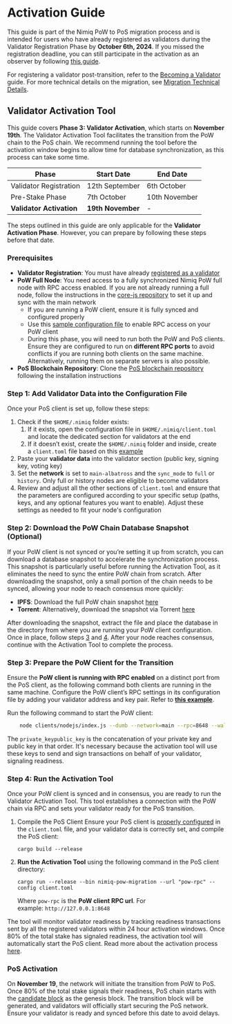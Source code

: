 # Activation Guide

This guide is part of the Nimiq PoW to PoS migration process and is intended for users who have already registered as validators during the Validator Registration Phase by **October 6th, 2024**. If you missed the registration deadline, you can still participate in the activation as an observer by following [this guide](node-operators).

For registering a validator post-transition, refer to the [Becoming a Validator](/build/set-up-your-own-node/becoming-a-validator.md) guide. For more technical details on the migration, see [Migration Technical Details](migration-technical-details).

## Validator Activation Tool

This guide covers **Phase 3: Validator Activation**, which starts on **November 19th**. The Validator Activation Tool facilitates the transition from the PoW chain to the PoS chain. We recommend running the tool before the activation window begins to allow time for database synchronization, as this process can take some time.

| **Phase** | **Start Date** | **End Date** |
| --- | --- | --- |
| Validator Registration | 12th September | 6th October |
| Pre-Stake Phase | 7th October | 10th November |
| **Validator Activation** | **19th November** | - |

The steps outlined in this guide are only applicable for the **Validator Activation Phase**. However, you can prepare by following these steps before that date.

### Prerequisites
- **Validator Registration**: You must have already [registered as a validator](validator-registration)
- **PoW Full Node**: You need access to a fully synchronized Nimiq PoW full node with RPC access enabled. If you are not already running a full node, follow the instructions in the [core-js repository](https://github.com/nimiq/core-js) to set it up and sync with the main network
    - If you are running a PoW client, ensure it is fully synced and configured properly
    - Use this [sample configuration file](https://github.com/nimiq/core-js/blob/master/clients/nodejs/sample.conf) to enable RPC access on your PoW client
    - During this phase, you will need to run both the PoW and PoS clients. Ensure they are configured to run on **different RPC ports** to avoid conflicts if you are running both clients on the same machine. Alternatively, running them on separate servers is also possible.
- **PoS Blockchain Repository**: Clone the [PoS blockchain repository](https://github.com/nimiq/core-rs-albatross?tab=readme-ov-file#installation) following the installation instructions

### **Step 1: Add Validator Data into the Configuration File**

Once your PoS client is set up, follow these steps:

1. Check if the `$HOME/.nimiq` folder exists:
    1. If it exists, open the configuration file in `$HOME/.nimiq/client.toml` and locate the dedicated section for validators at the end
    2. If it doesn’t exist, create the `$HOME/.nimiq` folder and inside, create a `client.toml` file based on this [example](https://github.com/nimiq/core-rs-albatross/blob/albatross/lib/src/config/config_file/client.example.toml)
2. Paste your **validator data** into the validator section (public key, signing key, voting key)
3. Set the **network** is set to `main-albatross` and the `sync_mode` to `full` or `history`. Only full or history nodes are eligible to become validators
4. Review and adjust all the other sections of `client.toml` and ensure that the parameters are configured according to your specific setup (paths, keys, and any optional features you want to enable). Adjust these settings as needed to fit your node's configuration

### **Step 2: Download the PoW Chain Database Snapshot (Optional)**

If your PoW client is not synced or you’re setting it up from scratch, you can download a database snapshot to accelerate the synchronization process. This snapshot is particularly useful before running the Activation Tool, as it eliminates the need to sync the entire PoW chain from scratch. After downloading the snapshot, only a small portion of the chain needs to be synced, allowing your node to reach consensus more quickly:

- **IPFS**: Download the full PoW chain snapshot [here](https://ipfs.nimiq.io/ipfs/QmRKvFVpTdXagvgZG5cF9qdz13x9DkZhUvwXAS5YMaqTfu?filename=pow-main-full-consensus.zip)
- **Torrent**: Alternatively, download the snapshot via Torrent [here](https://repo.nimiq.com/torrents/nimiq-pow-main-full-consensus.torrent)

After downloading the snapshot, extract the file and place the database in the directory from where you are running your PoW client configuration. Once in place, follow steps [3](#step-3-prepare-the-pow-client-for-the-transition) and [4](#step-4-run-the-activation-tool). After your node reaches consensus, continue with the Activation Tool to complete the process.

### **Step 3: Prepare the PoW Client for the Transition**
Ensure the **PoW client is running with RPC enabled** on a distinct port from the PoS client, as the following command both clients are running in the same machine. Configure the PoW client’s RPC settings in its configuration file by adding your validator address and key pair. Refer to [**this example**](https://github.com/nimiq/core-js/blob/master/clients/nodejs/sample.conf#L163).

Run the following command to start the PoW client:

```bash
    node clients/nodejs/index.js --dumb --network=main --rpc=8648 --wallet-seed=private_keypublic_key
```

The `private_keypublic_key` is the concatenation of your private key and public key in that order. It's necessary because the activation tool will use these keys to send and sign transactions on behalf of your validator, signaling readiness.

### **Step 4: Run the Activation Tool**
Once your PoW client is synced and in consensus, you are ready to run the Validator Activation Tool. This tool establishes a connection with the PoW chain via RPC and sets your validator ready for the PoS transition.

1. Compile the PoS Client
Ensure your PoS client is [properly configured](#step-1-add-validator-data-into-the-configuration-file) in the `client.toml` file, and your validator data is correctly set, and compile the PoS client:
    ```
    cargo build --release
    ```
2. **Run the Activation Tool** using the following command in the PoS client directory:

    ```
    cargo run --release --bin nimiq-pow-migration --url "pow-rpc" --config client.toml
    ```

    Where `pow-rpc` is the **PoW client RPC url**. For example: `http://127.0.0.1:8648`

The tool will monitor validator readiness by tracking readiness transactions sent by all the registered validators within 24 hour activation windows. Once 80% of the total stake has signaled readiness, the activation tool will automatically start the PoS client. Read more about the activation process [here](migration-technical-details#readiness-and-activation-tool).

### PoS Activation

On **November 19**, the network will initiate the transition from PoW to PoS. Once 80% of the total stake signals their readiness, PoS chain starts with the [candidate block](migration-technical-details) as the genesis block. The transition block will be generated, and validators will officially start securing the PoS network. Ensure your validator is ready and synced before this date to avoid delays.
